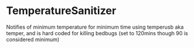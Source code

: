 # TemperatureSanitizer
Notifies of minimum temperature for minimum time using temperusb aka temper, and is hard coded for killing bedbugs (set to 120mins though 90 is considered minimum)
